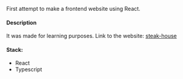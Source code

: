 First attempt to make a frontend website using React. 

#### Description
It was made for learning purposes. Link to the website: [steak-house](https://krrystian.github.io/steak-house-website/)

#### Stack:
- React
- Typescript
